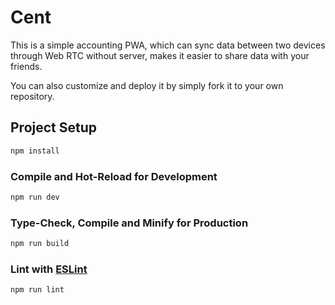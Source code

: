 # Cent

This is a simple accounting PWA, which can sync data between two devices through Web RTC without server, makes it easier to share data with your friends.

You can also customize and deploy it by simply fork it to your own repository. 

## Project Setup

```sh
npm install
```

### Compile and Hot-Reload for Development

```sh
npm run dev
```

### Type-Check, Compile and Minify for Production

```sh
npm run build
```

### Lint with [ESLint](https://eslint.org/)

```sh
npm run lint
```
